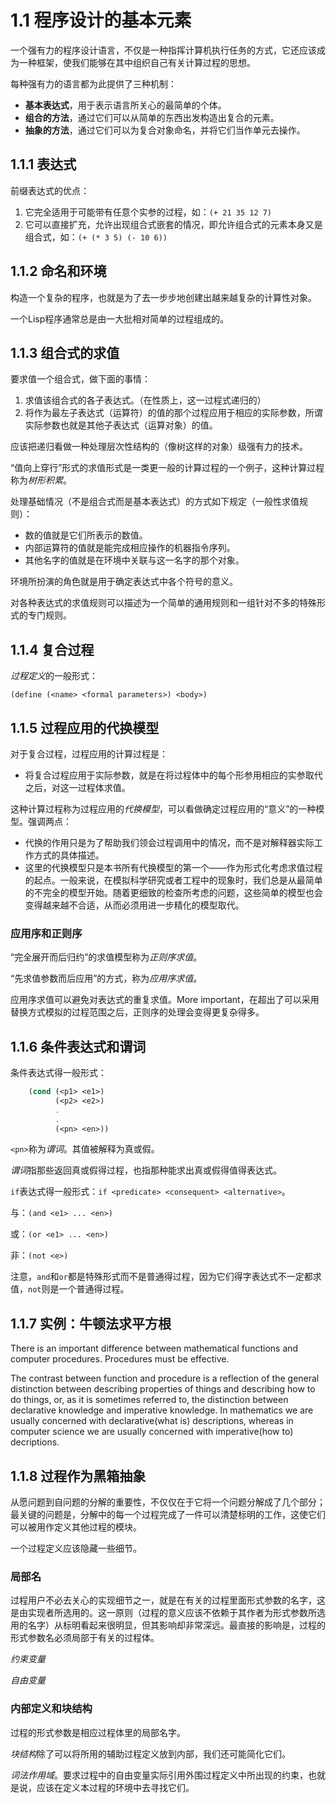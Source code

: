 # 1.1 程序设计的基本元素

一个强有力的程序设计语言，不仅是一种指挥计算机执行任务的方式，它还应该成为一种框架，使我们能够在其中组织自己有关计算过程的思想。

每种强有力的语言都为此提供了三种机制：

* **基本表达式**，用于表示语言所关心的最简单的个体。
* **组合的方法**，通过它们可以从简单的东西出发构造出复合的元素。
* **抽象的方法**，通过它们可以为复合对象命名，并将它们当作单元去操作。


## 1.1.1 表达式

前缀表达式的优点：

1. 它完全适用于可能带有任意个实参的过程，如：`(+ 21 35 12 7)`
2. 它可以直接扩充，允许出现组合式嵌套的情况，即允许组合式的元素本身又是组合式，如：`(+ (* 3 5) (- 10 6))`


## 1.1.2 命名和环境

构造一个复杂的程序，也就是为了去一步步地创建出越来越复杂的计算性对象。

一个Lisp程序通常总是由一大批相对简单的过程组成的。

## 1.1.3 组合式的求值

要求值一个组合式，做下面的事情：

1. 求值该组合式的各子表达式。（在性质上，这一过程式递归的）
2. 将作为最左子表达式（运算符）的值的那个过程应用于相应的实际参数，所谓实际参数也就是其他子表达式（运算对象）的值。

应该把递归看做一种处理层次性结构的（像树这样的对象）级强有力的技术。

“值向上穿行”形式的求值形式是一类更一般的计算过程的一个例子，这种计算过程称为*树形积累*。

处理基础情况（不是组合式而是基本表达式）的方式如下规定（一般性求值规则）：

* 数的值就是它们所表示的数值。
* 内部运算符的值就是能完成相应操作的机器指令序列。
* 其他名字的值就是在环境中关联与这一名字的那个对象。

环境所扮演的角色就是用于确定表达式中各个符号的意义。

对各种表达式的求值规则可以描述为一个简单的通用规则和一组针对不多的特殊形式的专门规则。

## 1.1.4 复合过程

*过程定义*的一般形式：

    (define (<name> <formal parameters>) <body>)
    
## 1.1.5 过程应用的代换模型

对于复合过程，过程应用的计算过程是：

* 将复合过程应用于实际参数，就是在将过程体中的每个形参用相应的实参取代之后，对这一过程体求值。


这种计算过程称为过程应用的*代换模型*，可以看做确定过程应用的“意义”的一种模型。强调两点：

* 代换的作用只是为了帮助我们领会过程调用中的情况，而不是对解释器实际工作方式的具体描述。
* 这里的代换模型只是本书所有代换模型的第一个——作为形式化考虑求值过程的起点。一般来说，在模拟科学研究或者工程中的现象时，我们总是从最简单的不完全的模型开始。随着更细致的检查所考虑的问题，这些简单的模型也会变得越来越不合适，从而必须用进一步精化的模型取代。


### 应用序和正则序

“完全展开而后归约”的求值模型称为*正则序求值*。

“先求值参数而后应用”的方式，称为*应用序求值*。

应用序求值可以避免对表达式的重复求值。More important，在超出了可以采用替换方式模拟的过程范围之后，正则序的处理会变得更复杂得多。


## 1.1.6 条件表达式和谓词

条件表达式得一般形式：

```scheme
	(cond (<p1> <e1>)
		  (<p2> <e2>)
		  .
		  .
		  (<pn> <en>))
```

`<pn>`称为*谓词*。其值被解释为真或假。

*谓词*指那些返回真或假得过程，也指那种能求出真或假得值得表达式。

`if`表达式得一般形式：`if <predicate> <consequent> <alternative>`。

与：`(and <e1> ... <en>)`

或：`(or <e1> ... <en>)`

非：`(not <e>)`

注意，`and`和`or`都是特殊形式而不是普通得过程，因为它们得字表达式不一定都求值，`not`则是一个普通得过程。

## 1.1.7 实例：牛顿法求平方根

There is an important difference between mathematical functions and computer procedures. Procedures must be effective.

The contrast between function and procedure is a reflection of the general distinction between describing properties of things and describing how to do things, or, as it is sometimes referred to, the distinction between declarative knowledge and imperative knowledge. In mathematics we are usually concerned with declarative(what is) descriptions, whereas in computer science we are usually concerned with imperative(how to) decriptions.

## 1.1.8 过程作为黑箱抽象

从愿问题到自问题的分解的重要性，不仅仅在于它将一个问题分解成了几个部分；最关键的问题是，分解中的每一个过程完成了一件可以清楚标明的工作，这使它们可以被用作定义其他过程的模块。

一个过程定义应该隐藏一些细节。

### 局部名

过程用户不必去关心的实现细节之一，就是在有关的过程里面形式参数的名字，这是由实现者所选用的。这一原则（过程的意义应该不依赖于其作者为形式参数所选用的名字）从标明看起来很明显，但其影响却非常深远。最直接的影响是，过程的形式参数名必须局部于有关的过程体。

*约束变量*

*自由变量*

### 内部定义和块结构

过程的形式参数是相应过程体里的局部名字。

*块结构*除了可以将所用的辅助过程定义放到内部，我们还可能简化它们。

*词法作用域*。要求过程中的自由变量实际引用外围过程定义中所出现的约束，也就是说，应该在定义本过程的环境中去寻找它们。